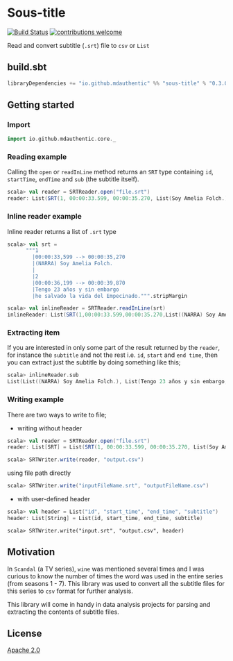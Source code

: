 # Sous-title
[![Build Status](https://travis-ci.org/mdauthentic/sous-title.svg?branch=master)](https://travis-ci.org/mdauthentic/sous-title)
[![contributions welcome](https://img.shields.io/badge/contributions-welcome-brightgreen.svg?style=flat)](https://github.com/mdauthentic/sous-title)


Read and convert subtitle (`.srt`) file to `csv` or `List`


## build.sbt
```scala
libraryDependencies += "io.github.mdauthentic" %% "sous-title" % "0.3.0"
```

## Getting started

### Import
```scala
import io.github.mdauthentic.core._
```
### Reading example

Calling the `open` or `readInLine` method returns an `SRT` type containing `id`, `startTime`, `endTime` and `sub` (the subtitle itself).

```scala
scala> val reader = SRTReader.open("file.srt")
reader: List(SRT(1, 00:00:33.599, 00:00:35.270, List(Soy Amelia Folch.)))

```

### Inline reader example
Inline reader returns a list of `.srt` type

```scala
scala> val srt =
      """1
        |00:00:33,599 --> 00:00:35,270
        |(NARRA) Soy Amelia Folch.
        |
        |2
        |00:00:36,199 --> 00:00:39,870
        |Tengo 23 años y sin embargo
        |he salvado la vida del Empecinado.""".stripMargin
```

```scala
scala> val inlineReader = SRTReader.readInLine(srt)
inlineReader: List(SRT(1,00:00:33.599,00:00:35.270,List((NARRA) Soy Amelia Folch.)), SRT(2,00:00:36.199,00:00:39.870,List(Tengo 23 años y sin embargo, he salvado la vida del Empecinado.)))
```

### Extracting item
If you are interested in only some part of the result returned by the `reader`, for instance the `subtitle` and not the rest i.e. `id`, `start` and `end time`, then you can extract just the subtitle by doing something like this;

```scala
scala> inlineReader.sub
List(List((NARRA) Soy Amelia Folch.), List(Tengo 23 años y sin embargo, he salvado la vida del Empecinado.))
```

### Writing example
There are two ways to write to file;

- writing without header

```scala
scala> val reader = SRTReader.open("file.srt")
reader: List[SRT] = List(SRT(1, 00:00:33.599, 00:00:35.270, List(Soy Amelia Folch.)))
```

```scala
scala> SRTWriter.write(reader, "output.csv")
```

using file path directly

```scala
scala> SRTWriter.write("inputFileName.srt", "outputFileName.csv")
```

- with user-defined header

```scala
scala> val header = List("id", "start_time", "end_time", "subtitle")
header: List[String] = List(id, start_time, end_time, subtitle)
```

```
scala> SRTWriter.write("input.srt", "output.csv", header)
```

## Motivation
In `Scandal` (a TV series), `wine` was mentioned several times and I was curious to know the number of times the word was used in the entire series (from seasons 1 - 7). This library was used to convert all the subtitle files for this series to `csv` format for further analysis.

This library will come in handy in data analysis projects for parsing and extracting the contents of subtitle files.

## License
[Apache 2.0](http://www.apache.org/licenses/LICENSE-2.0)
